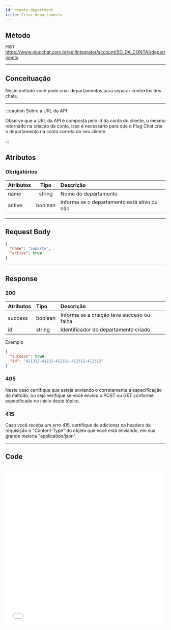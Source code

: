 ```yaml
---
id: create-department
title: Criar departamento
---
```


## Método

`POST` https://www.plugchat.com.br/api/integrator/account/[ID_DA_CONTA]/departments

---

## Conceituação

Neste método você pode criar departamentos para separar contextos dos chats.

---

:::caution Sobre a URL da API

Observe que a URL da API é composta pelo id da conta do cliente, o mesmo retornado na criação da conta, isso é necessário para que o Plug Chat crie o departamento na conta correta do seu cliente.

:::

## Atributos

### Obrigatórios

| Atributos |  Tipo   | Descrição                                   |
| :-------- | :-----: | :------------------------------------------ |
| name      | string  | Nome do departamento                        |
| active    | boolean | Informa se o departamento está ativo ou não |

---

## Request Body

```json
{
  "name": "Suporte",
  "active": true
}
```

---

## Response

### 200

| Atributos | Tipo    | Descrição                                  |
| :-------- | :------ | :----------------------------------------- |
| success   | boolean | Informa se a criação teve succeso ou falha |
| id        | string  | Identificador do departamento criado       |

Exemplo

```json
{
  "success": true,
  "id": "421312-41232-412321-412312-412312"
}
```

### 405

Neste caso certifique que esteja enviando o corretamente a especificação do método, ou seja verifique se você enviou o POST ou GET conforme especificado no inicio deste tópico.

### 415

Caso você receba um erro 415, certifique de adicionar na headers da requisição o "Content-Type" do objeto que você está enviando, em sua grande maioria "application/json"

---

## Code

<iframe src="//api.apiembed.com/?source=https://raw.githubusercontent.com/fourpixelit/plug-chat-partner-docs/main/json-examples/create-department.json&targets=all" frameBorder="0" scrolling="no" width="100%" height="500px" seamless></iframe>
